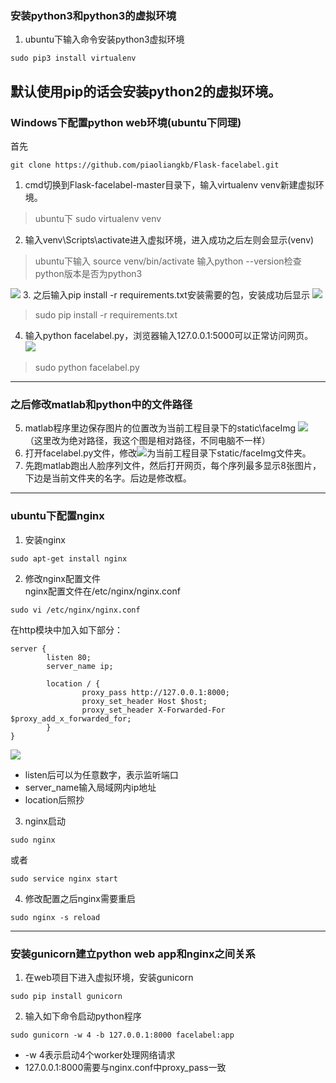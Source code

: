 ### 安装python3和python3的虚拟环境
1. ubuntu下输入命令安装python3虚拟环境
```
sudo pip3 install virtualenv
```
默认使用pip的话会安装python2的虚拟环境。
----------------------------------------------------------------------------
### Windows下配置python web环境(ubuntu下同理)
首先
```
git clone https://github.com/piaoliangkb/Flask-facelabel.git
```
1. cmd切换到Flask-facelabel-master目录下，输入virtualenv venv新建虚拟环境。
> ubuntu下 sudo virtualenv venv
2. 输入venv\Scripts\activate进入虚拟环境，进入成功之后左则会显示(venv)
> ubuntu下输入 source venv/bin/activate
输入python --version检查python版本是否为python3

![](https://upload-images.jianshu.io/upload_images/11146099-709184b9f510089f.png?imageMogr2/auto-orient/strip%7CimageView2/2/w/1240)
3. 之后输入pip install -r requirements.txt安装需要的包，安装成功后显示
![](https://upload-images.jianshu.io/upload_images/11146099-1bfa12040d7b9155.png?imageMogr2/auto-orient/strip%7CimageView2/2/w/1240)
> sudo pip install -r requirements.txt

4. 输入python facelabel.py，浏览器输入127.0.0.1:5000可以正常访问网页。
![](https://upload-images.jianshu.io/upload_images/11146099-aa3d8bdc7b9c8fd7.png?imageMogr2/auto-orient/strip%7CimageView2/2/w/1240)
> sudo python facelabel.py
--------------------------------------------------------------------
### 之后修改matlab和python中的文件路径

5. matlab程序里边保存图片的位置改为当前工程目录下的static\faceImg
![](https://upload-images.jianshu.io/upload_images/11146099-33076e71d4f6a852.png?imageMogr2/auto-orient/strip%7CimageView2/2/w/1240)
（这里改为绝对路径，我这个图是相对路径，不同电脑不一样）
6. 打开facelabel.py文件，修改![](https://upload-images.jianshu.io/upload_images/11146099-ed6117d5a52bb7e4.png?imageMogr2/auto-orient/strip%7CimageView2/2/w/1240)为当前工程目录下static/faceImg文件夹。
7. 先跑matlab跑出人脸序列文件，然后打开网页，每个序列最多显示8张图片，下边是当前文件夹的名字。后边是修改框。

---------------------------------------------------------------------------------------------------
### ubuntu下配置nginx
1. 安装nginx
```
sudo apt-get install nginx
```
2. 修改nginx配置文件  
nginx配置文件在/etc/nginx/nginx.conf
```
sudo vi /etc/nginx/nginx.conf
```
在http模块中加入如下部分：
```
server {
        listen 80;
        server_name ip;

        location / {
                proxy_pass http://127.0.0.1:8000;
                proxy_set_header Host $host;
                proxy_set_header X-Forwarded-For $proxy_add_x_forwarded_for;
        }
}

```
![](https://upload-images.jianshu.io/upload_images/11146099-7a8de6ea76c22291.png?imageMogr2/auto-orient/strip%7CimageView2/2/w/1240)

- listen后可以为任意数字，表示监听端口
- server_name输入局域网内ip地址
- location后照抄

3. nginx启动
```
sudo nginx
```
或者
```
sudo service nginx start
```
4. 修改配置之后nginx需要重启
```
sudo nginx -s reload
```

----------------------------------------------------------------------------------------
### 安装gunicorn建立python web app和nginx之间关系
1. 在web项目下进入虚拟环境，安装gunicorn
```
sudo pip install gunicorn
```
2. 输入如下命令启动python程序
```
sudo gunicorn -w 4 -b 127.0.0.1:8000 facelabel:app
```
- -w 4表示启动4个worker处理网络请求
- 127.0.0.1:8000需要与nginx.conf中proxy_pass一致
